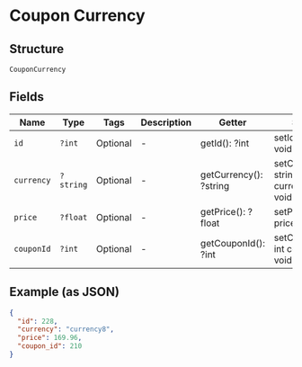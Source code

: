 
# Coupon Currency

## Structure

`CouponCurrency`

## Fields

| Name | Type | Tags | Description | Getter | Setter |
|  --- | --- | --- | --- | --- | --- |
| `id` | `?int` | Optional | - | getId(): ?int | setId(?int id): void |
| `currency` | `?string` | Optional | - | getCurrency(): ?string | setCurrency(?string currency): void |
| `price` | `?float` | Optional | - | getPrice(): ?float | setPrice(?float price): void |
| `couponId` | `?int` | Optional | - | getCouponId(): ?int | setCouponId(?int couponId): void |

## Example (as JSON)

```json
{
  "id": 228,
  "currency": "currency8",
  "price": 169.96,
  "coupon_id": 210
}
```

